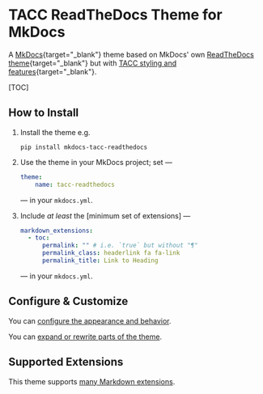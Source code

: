 # TACC ReadTheDocs Theme for MkDocs

A [MkDocs](https://www.mkdocs.org/){target="_blank"} theme based on MkDocs' own [ReadTheDocs theme](https://www.mkdocs.org/user-guide/choosing-your-theme/#readthedocs){target="_blank"} but with [TACC styling and features](https://docs.tacc.utexas.edu/){target="_blank"}.

[TOC]

## How to Install

<!-- Keep these steps synced with /README.md -->

1. Install the theme e.g.

    ```shell
    pip install mkdocs-tacc-readthedocs
    ```

2. Use the theme in your MkDocs project; set —

    ```yaml
    theme:
        name: tacc-readthedocs
    ```

    — in your `mkdocs.yml`.

3. Include _at least_ the [minimum set of extensions] —

    ```yaml
    markdown_extensions:
      - toc:
          permalink: "" # i.e. `true` but without "¶"
          permalink_class: headerlink fa fa-link
          permalink_title: Link to Heading
    ```

    — in your `mkdocs.yml`.

[core extensions]: extensions.md#core-extensions

## Configure & Customize

You can [configure the appearance and behavior](configure.md).

You can [expand or rewrite parts of the theme](customize.md).

## Supported Extensions

This theme supports [many Markdown extensions](extensions.md).
